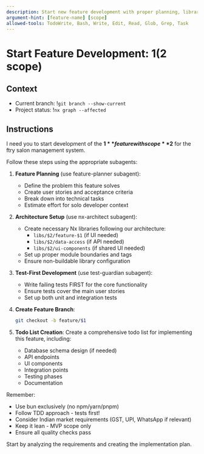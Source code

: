 ```yaml
---
description: Start new feature development with proper planning, libraries, and TDD setup
argument-hint: [feature-name] [scope]
allowed-tools: TodoWrite, Bash, Write, Edit, Read, Glob, Grep, Task
---
```


# Start Feature Development: $1 ($2 scope)

## Context

- Current branch: !`git branch --show-current`
- Project status: !`nx graph --affected`

## Instructions

I need you to start development of the **$1** feature with scope **$2** for the ftry salon management system.

Follow these steps using the appropriate subagents:

1. **Feature Planning** (use feature-planner subagent):
   - Define the problem this feature solves
   - Create user stories and acceptance criteria
   - Break down into technical tasks
   - Estimate effort for solo developer context

2. **Architecture Setup** (use nx-architect subagent):
   - Create necessary Nx libraries following our architecture:
     - `libs/$2/feature-$1` (if UI needed)
     - `libs/$2/data-access` (if API needed)
     - `libs/$2/ui-components` (if shared UI needed)
   - Set up proper module boundaries and tags
   - Ensure non-buildable library configuration

3. **Test-First Development** (use test-guardian subagent):
   - Write failing tests FIRST for the core functionality
   - Ensure tests cover the main user stories
   - Set up both unit and integration tests

4. **Create Feature Branch**:

   ```bash
   git checkout -b feature/$1
   ```

5. **Todo List Creation**:
   Create a comprehensive todo list for implementing this feature, including:
   - Database schema design (if needed)
   - API endpoints
   - UI components
   - Integration points
   - Testing phases
   - Documentation

Remember:

- Use bun exclusively (no npm/yarn/pnpm)
- Follow TDD approach - tests first!
- Consider Indian market requirements (GST, UPI, WhatsApp if relevant)
- Keep it lean - MVP scope only
- Ensure all quality checks pass

Start by analyzing the requirements and creating the implementation plan.
